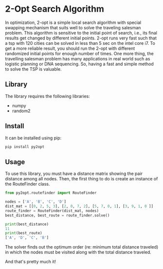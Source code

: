 # 2-Opt Search Algorithm 

In optimization, 2-opt is a simple local search algorithm with special swapping mechanism that suits well to solve the 
traveling salesman problem. This algorithm is sensitive to the initial point of search, i.e., its final results get 
changed by different initial points. 2-opt runs very fast such that a tsp with 120 cities can be solved in less than 
5 sec on the intel core i7. To get a more reliable result, you should run the 2-opt with different randomized initial 
points for enough number of times. One more thing, the travelling salesman problem has many applications in real world 
such as logistic planning or DNA sequencing. So, having a fast and simple method to solve the TSP is valuable. 

 
## Library
The library requires the following libraries:

* numpy
* random2

## Install

It can be installed using pip:
```python
pip install py2opt
```

## Usage

To use this library, you must have a distance matrix showing the pair distance among all nodes. Then, the first thing 
to do is create an instance of the RouteFinder class. 

```python
from py2opt.routefinder import RouteFinder

nodes = ['A', 'B', 'C', 'D']
dist_mat = [[0, 2, 5, 3], [2, 0, 7, 2], [5, 7, 0, 1], [3, 9, 1, 0 ]]
route_finder = RouteFinder(dist_mat, nodes)
best_distance, best_route = route_finder.solve()

print(best_distance)
11
print(best_route)
['A', 'D', 'C', 'B']
```
The solver finds out the optimum order (re: minimum total distance traveled) in which the nodes must be visited along 
with the total distance traveled.

And that's pretty much it!

